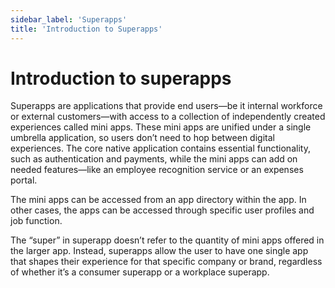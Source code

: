 ```yaml
---
sidebar_label: 'Superapps'
title: 'Introduction to Superapps'
---
```


# Introduction to superapps

Superapps are applications that provide end users—be it internal workforce or external customers—with access to a collection of independently created experiences called mini apps. These mini apps are unified under a single umbrella application, so users don’t need to hop between digital experiences. The core native application contains essential functionality, such as authentication and payments, while the mini apps can add on needed features—like an employee recognition service or an expenses portal.

The mini apps can be accessed from an app directory within the app. In other cases, the apps can be accessed through specific user profiles and job function.

The “super” in superapp doesn’t refer to the quantity of mini apps offered in the larger app. Instead, superapps allow the user to have one single app that shapes their experience for that specific company or brand, regardless of whether it’s a consumer superapp or a workplace superapp.

<!-- ## Real-world superapps

There are multiple types of superapps that exist within the marketplace today. The two leading types we see are consumer superapps and workplace superapps. -->

<!--
### Consumer superapps

discuss WeChat and other examples
-->

<!--
### Workplace superapps

discuss Me@Walmart and other examples
-->

<!-- ## Benefits and challenges of superapps -->
